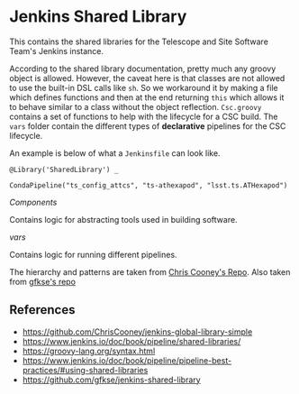 # Jenkins Shared Library

This contains the shared libraries for the Telescope and Site Software Team's Jenkins instance.

According to the shared library documentation, pretty much any groovy object is allowed.
However, the caveat here is that classes are not allowed to use the built-in DSL calls like `sh`.
So we workaround it by making a file which defines functions and then at the end returning `this` which allows it to behave similar to a class without the object reflection.
`Csc.groovy` contains a set of functions to help with the lifecycle for a CSC build.
The `vars` folder contain the different types of **declarative** pipelines for the CSC lifecycle.

An example is below of what a `Jenkinsfile` can look like.

```Jenkinsfile
@Library('SharedLibrary') _

CondaPipeline("ts_config_attcs", "ts-athexapod", "lsst.ts.ATHexapod")

```

*Components*

Contains logic for abstracting tools used in building software.

*vars*

Contains logic for running different pipelines.

The hierarchy and patterns are taken from [Chris Cooney's Repo](https://github.com/ChrisCooney/jenkins-global-library-simple). Also taken from [gfkse's repo](https://github.com/gfkse/jenkins-shared-library)


## References
* https://github.com/ChrisCooney/jenkins-global-library-simple
* https://www.jenkins.io/doc/book/pipeline/shared-libraries/
* https://groovy-lang.org/syntax.html
* https://www.jenkins.io/doc/book/pipeline/pipeline-best-practices/#using-shared-libraries
* https://github.com/gfkse/jenkins-shared-library
